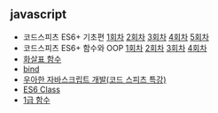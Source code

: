 ## javascript

+ 코드스피츠 ES6+ 기초편 [1회차](./es6-basic-01.md) [2회차](./es6-basic-02.md) [3회차](./es6-basic-03.md) [4회차](./es6-basic-04.md) [5회차](./es6-basic-05.md)
+ 코드스피츠 ES6+ 함수와 OOP [1회차](es6-function-and-oop-01.md) [2회차](es6-function-and-oop-02.md) [3회차](es6-function-and-oop-03.md) [4회차](es6-function-and-oop-04.md)
+ [화살표 함수](./arrow-function.md)
+ [bind](./bind.md)
+ [우아한 자바스크립트 개발(코드 스피츠 특강)](./elegant-javascript-development.md)
+ [ES6 Class](./es6-class.md)
+ [1급 함수](./first-class-function.md)